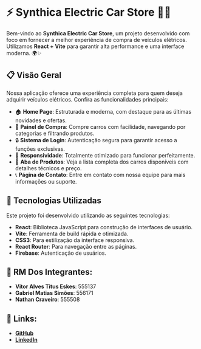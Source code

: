 # ⚡ Synthica Electric Car Store 🚗🔋

Bem-vindo ao **Synthica Electric Car Store**, um projeto desenvolvido com foco em fornecer a melhor experiência de compra de veículos elétricos. Utilizamos **React + Vite** para garantir alta performance e uma interface moderna. 🌍✨

## 📋 Visão Geral

Nossa aplicação oferece uma experiência completa para quem deseja adquirir veículos elétricos. Confira as funcionalidades principais:

- 🏠 **Home Page**: Estruturada e moderna, com destaque para as últimas novidades e ofertas.
- 🛒 **Painel de Compra**: Compre carros com facilidade, navegando por categorias e filtrando produtos.
- 🔒 **Sistema de Login**: Autenticação segura para garantir acesso a funções exclusivas.
- 📱 **Responsividade**: Totalmente otimizado para funcionar perfeitamente.
- 🚗 **Aba de Produtos**: Veja a lista completa dos carros disponíveis com detalhes técnicos e preço.
- 📞 **Página de Contato**: Entre em contato com nossa equipe para mais informações ou suporte.

## 🚀 Tecnologias Utilizadas

Este projeto foi desenvolvido utilizando as seguintes tecnologias:

- **React**: Biblioteca JavaScript para construção de interfaces de usuário.
- **Vite**: Ferramenta de build rápida e otimizada.
- **CSS3**: Para estilização da interface responsiva.
- **React Router**: Para navegação entre as páginas.
- **Firebase**: Autenticação de usuários.

## 🤝 RM Dos Integrantes:

- **Vitor Alves Titus Eskes**: 555137
- **Gabriel Matias Simões**: 556171 
- **Nathan Craveiro**: 555508

## 🔗 Links:

- **[GitHub](https://github.com/VitorEskes/web-cp5)**  
- **[LinkedIn](https://www.linkedin.com/feed/update/urn:li:activity:7247375013098442752/)**

